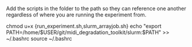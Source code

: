 Add the scripts in the folder to the path so they can reference one another
regardless of where you are running the experiment from.

chmod u+x {run_experiment.sh,slurm_arrayjob.sh}
echo "export PATH=/home/$USER/git/midi_degradation_toolkit/slurm:\$PATH" >> ~/.bashrc
source ~/.bashrc